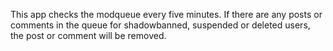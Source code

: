 This app checks the modqueue every five minutes. If there are any posts or comments in the queue for shadowbanned, suspended or deleted users, the post or comment will be removed.
